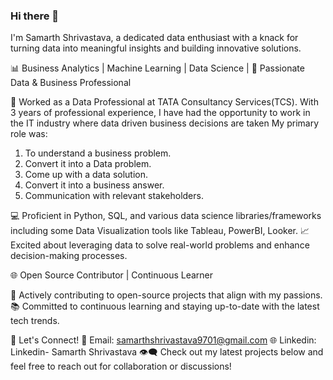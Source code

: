 ### Hi there 👋

 I'm Samarth Shrivastava, a dedicated data enthusiast with a knack for turning data into meaningful insights and building innovative solutions.

📊 Business Analytics | Machine Learning | Data Science | 🚀 Passionate Data & Business Professional

💼 Worked as a Data Professional at TATA Consultancy Services(TCS). With 3 years of professional experience, I have had the opportunity to work in the IT industry where data driven business decisions are taken
My primary role was:
1.	To understand a business problem.
2.	Convert it into a Data problem.
3.	Come up with a data solution.
4.	Convert it into a business answer.
5.	Communication with relevant stakeholders.

💻 Proficient in Python, SQL, and various data science libraries/frameworks including some Data Visualization tools like Tableau, PowerBI, Looker.
📈 Excited about leveraging data to solve real-world problems and enhance decision-making processes.

🌐 Open Source Contributor | Continuous Learner

🚀 Actively contributing to open-source projects that align with my passions.
📚 Committed to continuous learning and staying up-to-date with the latest tech trends.

📢 Let's Connect!
📧 Email: samarthshrivastava9701@gmail.com
🌐 Linkedin: Linkedin- Samarth Shrivastava
👁️‍🗨️ Check out my latest projects below and feel free to reach out for collaboration or discussions!


